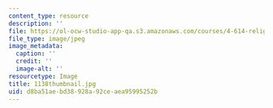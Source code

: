 ```yaml
---
content_type: resource
description: ''
file: https://ol-ocw-studio-app-qa.s3.amazonaws.com/courses/4-614-religious-architecture-and-islamic-cultures-fall-2002/d8ba51aebd38928a92ceaea95995252b_1138thumbnail.jpg
file_type: image/jpeg
image_metadata:
  caption: ''
  credit: ''
  image-alt: ''
resourcetype: Image
title: 1138thumbnail.jpg
uid: d8ba51ae-bd38-928a-92ce-aea95995252b
---
```

